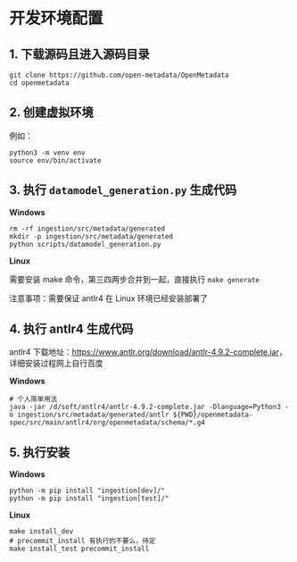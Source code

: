 # 开发环境配置

## 1. 下载源码且进入源码目录

```shell
git clone https://github.com/open-metadata/OpenMetadata
cd openmetadata
```

## 2. 创建虚拟环境

例如：

```shell
python3 -m venv env
source env/bin/activate
```

## 3. 执行 `datamodel_generation.py` 生成代码

**Windows**

```shell
rm -rf ingestion/src/metadata/generated
mkdir -p ingestion/src/metadata/generated
python scripts/datamodel_generation.py
```

**Linux**

需要安装 make 命令，第三四两步合并到一起，直接执行 `make generate`

注意事项：需要保证 antlr4 在 Linux 环境已经安装部署了

## 4. 执行 antlr4 生成代码

antlr4 下载地址：<https://www.antlr.org/download/antlr-4.9.2-complete.jar>，详细安装过程网上自行百度

**Windows**

```shell
# 个人简单用法
java -jar /d/soft/antlr4/antlr-4.9.2-complete.jar -Dlanguage=Python3 -o ingestion/src/metadata/generated/antlr ${PWD}/openmetadata-spec/src/main/antlr4/org/openmetadata/schema/*.g4
```

## 5. 执行安装

**Windows**

```shell
python -m pip install "ingestion[dev]/"
python -m pip install "ingestion[test]/"
```

**Linux**

```shell
make install_dev
# precommit_install 有执行的不要么，待定
make install_test precommit_install
```